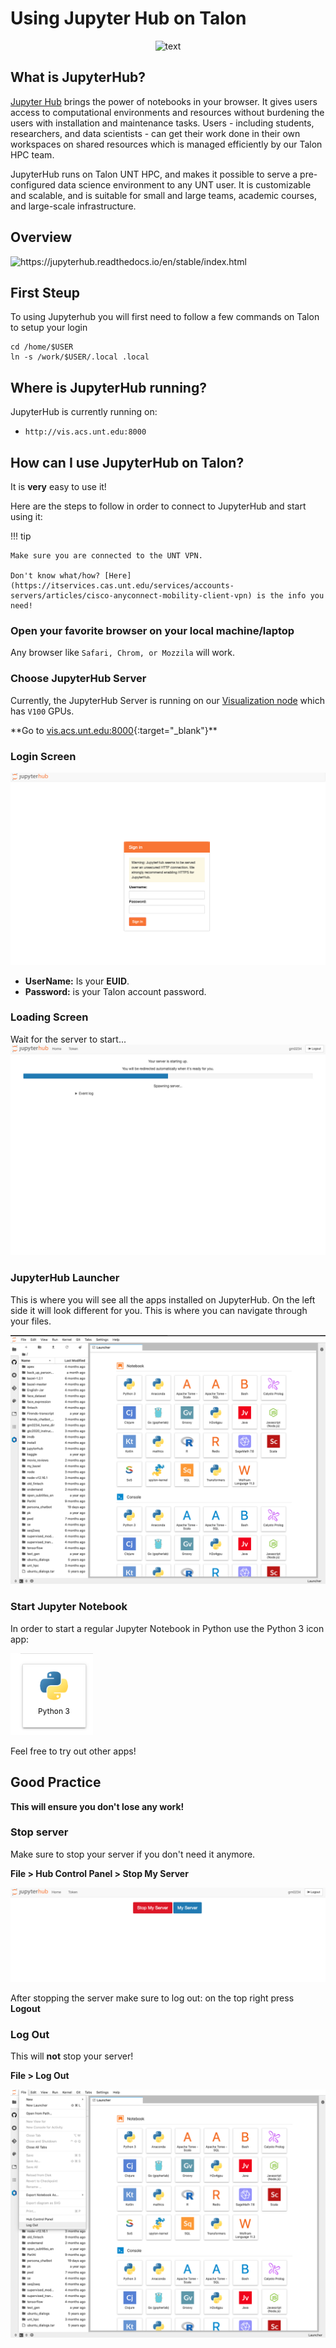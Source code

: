 # Using Jupyter Hub on Talon

<p align="center">

<img src="https://jupyterhub.readthedocs.io/en/stable/_static/logo.png" alt="text" width="400" height="140"/>

</p>

## What is JupyterHub?

[Jupyter Hub](https://jupyter.org/hub) brings the power of notebooks in your browser. It gives users access to computational environments and resources without burdening the users with installation and maintenance tasks. Users - including students, researchers, and data scientists - can get their work done in their own workspaces on shared resources which is managed efficiently by our Talon HPC team.

JupyterHub runs on Talon UNT HPC, and makes it possible to serve a pre-configured data science environment to any UNT user. It is customizable and scalable, and is suitable for small and large teams, academic courses, and large-scale infrastructure.

## Overview

![<https://jupyterhub.readthedocs.io/en/stable/index.html>](https://jupyterhub.readthedocs.io/en/stable/_images/jhub-fluxogram.jpeg)

## First Steup

To using Jupyterhub you will first need to follow a few commands on Talon to setup your login

    cd /home/$USER
    ln -s /work/$USER/.local .local

## Where is JupyterHub running?

JupyterHub is currently running on:

-   `http://vis.acs.unt.edu:8000`

## How can I use JupyterHub on Talon?

It is **very** easy to use it!

Here are the steps to follow in order to connect to JupyterHub and start using it:

!!! tip

    Make sure you are connected to the UNT VPN. 

    Don't know what/how? [Here](https://itservices.cas.unt.edu/services/accounts-servers/articles/cisco-anyconnect-mobility-client-vpn) is the info you need!

### Open your favorite browser on your local machine/laptop

Any browser like `Safari, Chrom, or Mozzila` will work.

### Choose JupyterHub Server

Currently, the JupyterHub Server is running on our [Visualization node](../overview/nodes.md#visualization-login-nodes) which has `V100` GPUs.

\*\*Go to [vis.acs.unt.edu:8000](http://vis.acs.unt.edu:8000/hub/login){:target="\_blank"}\*\*

### Login Screen

![img](images/jupyterhub_login.png)

-   **UserName:** Is your **EUID**.
-   **Password:** is your Talon account password.

### Loading Screen

Wait for the server to start... ![img](images/jupyterhub_loading.png)

### JupyterHub Launcher

This is where you will see all the apps installed on JupyterHub. On the left side it will look different for you. This is where you can navigate through your files.

![img](images/jupyterhub_launcher.png)

### Start Jupyter Notebook

In order to start a regular Jupyter Notebook in Python use the Python 3 icon app:

![img](images/jupyterhub_python_notebook.png)

Feel free to try out other apps!

## Good Practice

**This will ensure you don't lose any work!**

### Stop server

Make sure to stop your server if you don't need it anymore.

**File \> Hub Control Panel \> Stop My Server**

![img](images/jupyterhub_stopserver.png)

After stopping the server make sure to log out: on the top right press **Logout**

### Log Out

This will **not** stop your server!

**File \> Log Out**

![img](images/jupyterhub_logout.png)
